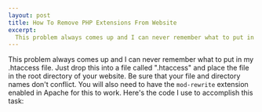 ```yaml
--- 
layout: post
title: How To Remove PHP Extensions From Website
excerpt:
  This problem always comes up and I can never remember what to put in my .htaccess file. Just drop this into a file called .htaccess and place the file in the root directory of your website. Be sure that your file and directory names don't conflict. You will also need to have the mod-rewrite extension enabled in Apache for this to work. Here's the code I use to accomplish this task.
---
```

This problem always comes up and I can never remember what to put in my .htaccess file. Just drop this into a file called ".htaccess" and place the file in the root directory of your website. Be sure that your file and directory names don't conflict. You will also need to have the <code>mod-rewrite</code> extension enabled in Apache for this to work. Here's the code I use to accomplish this task:

<script src="https://gist.github.com/628543.js?file=.htaccess"></script>